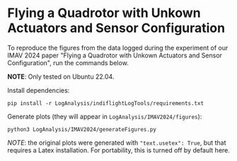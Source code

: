 # Flying a Quadrotor with Unkown Actuators and Sensor Configuration

To reproduce the figures from the data logged during the experiment of our 
IMAV 2024 paper "Flying a Quadrotor with Unkown Actuators and Sensor Configuration",
run the commands below.

**NOTE**: Only tested on Ubuntu 22.04.

Install dependencies:

    pip install -r LogAnalysis/indiflightLogTools/requirements.txt

Generate plots (they will appear in `LogAnalysis/IMAV2024/figures`):

    python3 LogAnalysis/IMAV2024/generateFigures.py

*NOTE*: the original plots were generated with `"text.usetex": True`, but that requires
a Latex installation. For portability, this is turned off by default here.
